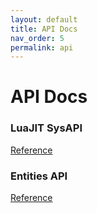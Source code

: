 ```yaml
---
layout: default
title: API Docs
nav_order: 5
permalink: api
---
```


# API Docs

### LuaJIT SysAPI
[Reference](https://www.google.com)

### Entities API
[Reference](https://www.google.com)

